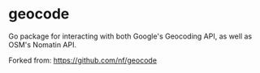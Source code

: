 geocode
=======

Go package for interacting with both Google's Geocoding API, as well as OSM's Nomatin API. 

Forked from: https://github.com/nf/geocode
